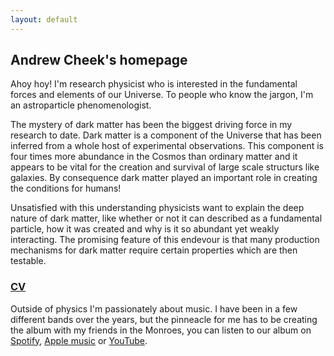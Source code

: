 ```yaml
---
layout: default
---
```


## Andrew Cheek's homepage

Ahoy hoy! I'm research physicist who is interested in the fundamental forces and elements of our Universe. To people who know the jargon, I'm an astroparticle phenomenologist. 

The mystery of dark matter has been the biggest driving force in my research to date. Dark matter is a component of the Universe that has been inferred from a whole host of experimental observations. This component is four times more abundance in the Cosmos than ordinary matter and it appears to be vital for the creation and survival of large scale structurs like galaxies. By consequence dark matter played an important role in creating the conditions for humans!  

Unsatisfied with this understanding physicists want to explain the deep nature of dark matter, like whether or not it can described as a fundamental particle, how it was created and why is it so abundant yet weakly interacting. The promising feature of this endevour is that many production mechanisms for dark matter require certain properties which are then testable. 

### [CV](./CV.md)

Outside of physics I'm passionately about music. I have been in a few different bands over the years, but the pinneacle for me has to be creating the album with my friends in the Monroes, you can listen to our album on [Spotify](https://open.spotify.com/album/6n4GiAkPmmHKZVEuOYTfvh), [Apple music](https://music.apple.com/album/the-monroes/1313845700) or [YouTube](https://youtu.be/pkBb14WiB5c?si=wz03TuCJHsGREkAB). 

